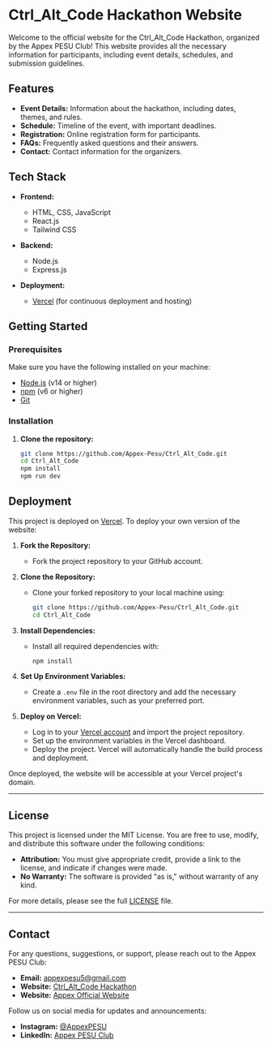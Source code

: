 # Ctrl_Alt_Code Hackathon Website

Welcome to the official website for the Ctrl_Alt_Code Hackathon, organized by the Appex PESU Club! This website provides all the necessary information for participants, including event details, schedules, and submission guidelines.

## Features

- **Event Details:** Information about the hackathon, including dates, themes, and rules.
- **Schedule:** Timeline of the event, with important deadlines.
- **Registration:** Online registration form for participants.
- **FAQs:** Frequently asked questions and their answers.
- **Contact:** Contact information for the organizers.

## Tech Stack

- **Frontend:** 
  - HTML, CSS, JavaScript
  - React.js
  - Tailwind CSS
- **Backend:**
  - Node.js
  - Express.js

- **Deployment:** 
  - [Vercel](https://ctrlaltcode.vercel.app/) (for continuous deployment and hosting)
  
## Getting Started

### Prerequisites

Make sure you have the following installed on your machine:

- [Node.js](https://nodejs.org/) (v14 or higher)
- [npm](https://www.npmjs.com/) (v6 or higher)
- [Git](https://git-scm.com/)

### Installation

1. **Clone the repository:**

   ```bash
   git clone https://github.com/Appex-Pesu/Ctrl_Alt_Code.git
   cd Ctrl_Alt_Code
   npm install
   npm run dev

## Deployment

This project is deployed on [Vercel](https://ctrlaltcode.vercel.app/). To deploy your own version of the website:

1. **Fork the Repository:**
   - Fork the project repository to your GitHub account.

2. **Clone the Repository:**
   - Clone your forked repository to your local machine using:
     ```bash
     git clone https://github.com/Appex-Pesu/Ctrl_Alt_Code.git
     cd Ctrl_Alt_Code
     ```

3. **Install Dependencies:**
   - Install all required dependencies with:
     ```bash
     npm install
     ```

4. **Set Up Environment Variables:**
   - Create a `.env` file in the root directory and add the necessary environment variables, such as your  preferred port.

5. **Deploy on Vercel:**
   - Log in to your [Vercel account](https://vercel.com/) and import the project repository.
   - Set up the environment variables in the Vercel dashboard.
   - Deploy the project. Vercel will automatically handle the build process and deployment.

Once deployed, the website will be accessible at your Vercel project's domain.

---

## License

This project is licensed under the MIT License. You are free to use, modify, and distribute this software under the following conditions:

- **Attribution:** You must give appropriate credit, provide a link to the license, and indicate if changes were made.
- **No Warranty:** The software is provided "as is," without warranty of any kind.

For more details, please see the full [LICENSE](LICENSE) file.

---

## Contact

For any questions, suggestions, or support, please reach out to the Appex PESU Club:

- **Email:** [appexpesu5@gmail.com](mailto:appex.pesu@college.edu)
- **Website:** [Ctrl_Alt_Code Hackathon](https://ctrlaltcode.vercel.app/)
-  **Website:** [Appex Official Website](https://appex-pesu.vercel.app/)

Follow us on social media for updates and announcements:

- **Instagram:** [@AppexPESU](https://www.instagram.com/appex.pesu/)
- **LinkedIn:** [Appex PESU Club](https://www.linkedin.com/company/appex-pesu/about/)

